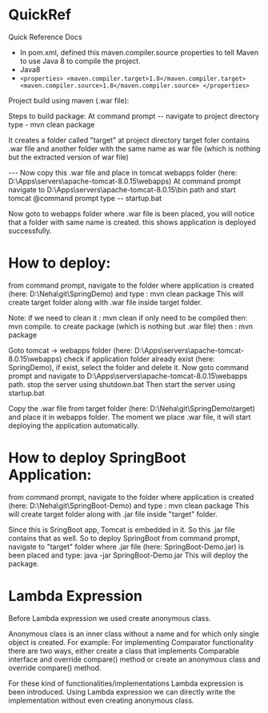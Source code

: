 # QuickRef
Quick Reference Docs
* In pom.xml, defined this maven.compiler.source properties to tell Maven to use Java 8 to compile the project.
* Java8
* ``
    <properties>
        <maven.compiler.target>1.8</maven.compiler.target>
        <maven.compiler.source>1.8</maven.compiler.source>
    </properties>
    ``

Project build using maven (.war file):

Steps to build package:
At command prompt -- navigate to project directory 
type - mvn clean package

It creates a folder called "target" at project directory 
target foler contains .war file and another folder with the same name as war file (which is nothing but the extracted version of war file)


--- Now copy this .war file and place in tomcat webapps folder (here: D:\Apps\servers\apache-tomcat-8.0.15\webapps)
At command prompt navigate to D:\Apps\servers\apache-tomcat-8.0.15\bin path
and start tomcat
@command prompt type -- startup.bat

Now goto to webapps folder where .war file is been placed, you will notice that a folder with same name is created.
this shows application is deployed successfully.

# How to deploy:
from command prompt, navigate to the folder where application is created (here: D:\Neha\git\SpringDemo)
and type : mvn clean package
This will create target folder along with .war file inside target folder.

Note: if we need to clean it : mvn clean
if only need to be compiled then: mvn compile.
to create package (which is nothing but .war file) then : mvn package

Goto tomcat -> webapps folder (here: D:\Apps\servers\apache-tomcat-8.0.15\webapps)
check if application folder already exist (here: SpringDemo), if exist, select the folder and delete it.
Now goto command prompt and navigate to D:\Apps\servers\apache-tomcat-8.0.15\webapps path.
stop the server using shutdown.bat
Then start the server using startup.bat

Copy the .war file from target folder (here: D:\Neha\git\SpringDemo\target) and place it in webapps folder.
The moment we place .war file, it will start deploying the application automatically.

# How to deploy SpringBoot Application:
from command prompt, navigate to the folder where application is created (here: D:\Neha\git\SpringBoot-Demo)
and type : mvn clean package
This will create target folder along with .jar file inside "target" folder.

Since this is SringBoot app, Tomcat is embedded in it. So this .jar file contains that as well.
So to deploy SpringBoot 
from command prompt, navigate to "target" folder where .jar file (here: SpringBoot-Demo.jar) is been placed and type: java -jar SpringBoot-Demo.jar
This will deploy the package.



# Lambda Expression
Before Lambda expression we used create anonymous class.

Anonymous class is an inner class without a name and for which only single object is created.
For example: For implementing Comparator functionality there are two ways, either create a class that implements Comparable interface and override compare() method or
create an anonymous class and override compare() method.


For these kind of functionalities/implementations Lambda expression is been introduced.
Using Lambda expression we can directly write the implementation without even creating anonymous class.
